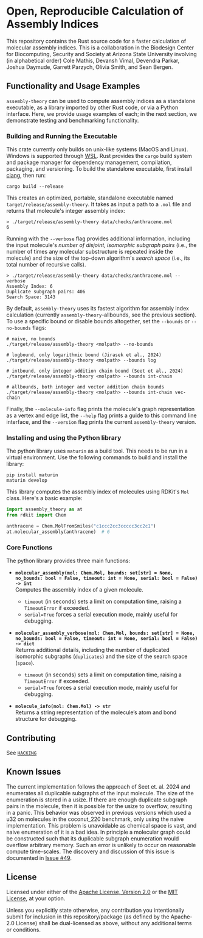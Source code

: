 # Open, Reproducible Calculation of Assembly Indices

This repository contains the Rust source code for a faster
calculation of molecular assembly indices. This is a collaboration in the
Biodesign Center for Biocomputing, Security and Society at Arizona State
University involving (in alphabetical order) Cole Mathis, Devansh Vimal,
Devendra Parkar, Joshua Daymude, Garrett Parzych, Olivia Smith, and Sean
Bergen.

## Functionality and Usage Examples

`assembly-theory` can be used to compute assembly indices as a standalone executable, as a library imported by other Rust code, or via a Python interface.
Here, we provide usage examples of each; in the next section, we demonstrate testing and benchmarking functionality.


### Building and Running the Executable

This crate currently only builds on unix-like systems (MacOS and Linux).
Windows is supported through [WSL](https://learn.microsoft.com/en-us/windows/wsl/install).
Rust provides the `cargo` build system and package manager for dependency management, compilation, packaging, and versioning.
To build the standalone executable, first install [clang](https://clang.llvm.org/), then run:

```shell
cargo build --release
```

This creates an optimized, portable, standalone executable named `target/release/assembly-theory`.
It takes as input a path to a `.mol` file and returns that molecule's integer assembly index:

```shell
> ./target/release/assembly-theory data/checks/anthracene.mol
6
```

Running with the `--verbose` flag provides additional information, including the input molecule's *number of disjoint, isomorphic subgraph pairs* (i.e., the number of times any molecular substructure is repeated inside the molecule) and the size of the top-down algorithm's *search space* (i.e., its total number of recursive calls).

```shell
> ./target/release/assembly-theory data/checks/anthracene.mol --verbose
Assembly Index: 6
Duplicate subgraph pairs: 406
Search Space: 3143
```

By default, `assembly-theory` uses its fastest algorithm for assembly index calculation (currently `assembly-theory`-allbounds, see the previous section).
To use a specific bound or disable bounds altogether, set the `--bounds` or `--no-bounds` flags:

```shell
# naive, no bounds
./target/release/assembly-theory <molpath> --no-bounds

# logbound, only logarithmic bound (Jirasek et al., 2024)
./target/release/assembly-theory <molpath> --bounds log

# intbound, only integer addition chain bound (Seet et al., 2024)
./target/release/assembly-theory <molpath> --bounds int-chain

# allbounds, both integer and vector addition chain bounds
./target/release/assembly-theory <molpath> --bounds int-chain vec-chain
```

Finally, the `--molecule-info` flag prints the molecule's graph representation as a vertex and edge list, the `--help` flag prints a guide to this command line interface, and the `--version` flag prints the current `assembly-theory` version.


### Installing and using the Python library

The python library uses `maturin` as a build tool. This needs to be run in a virtual environment. Use the following commands to build and install the library:
```shell
pip install maturin
maturin develop
```

This library computes the assembly index of molecules using RDKit's `Mol` class. Here's a basic example:

```python
import assembly_theory as at
from rdkit import Chem

anthracene = Chem.MolFromSmiles("c1ccc2cc3ccccc3cc2c1")
at.molecular_assembly(anthracene)  # 6
```

### Core Functions  

The python library provides three main functions:

- **`molecular_assembly(mol: Chem.Mol, bounds: set[str] = None, no_bounds: bool = False, timeout: int = None, serial: bool = False) -> int`**  
  Computes the assembly index of a given molecule.
  - `timeout` (in seconds) sets a limit on computation time, raising a `TimeoutError` if exceeded.  
  - `serial=True` forces a serial execution mode, mainly useful for debugging.


- **`molecular_assembly_verbose(mol: Chem.Mol, bounds: set[str] = None, no_bounds: bool = False, timeout: int = None, serial: bool = False) -> dict`**  
  Returns additional details, including the number of duplicated isomorphic subgraphs (`duplicates`) and the size of the search space (`space`).  
  - `timeout` (in seconds) sets a limit on computation time, raising a `TimeoutError` if exceeded.  
  - `serial=True` forces a serial execution mode, mainly useful for debugging.

- **`molecule_info(mol: Chem.Mol) -> str`**  
  Returns a string representation of the molecule’s atom and bond structure for debugging.

## Contributing
See [`HACKING`](HACKING.md)

## Known Issues

The current implementation follows the approach of Seet et. al. 2024 and
enumerates all duplicable subgraphs of the input molecule. The size of the
enumeration is stored in a usize. If there are enough duplicate subgraph pairs
in the molecule, then it is possible for the usize to overflow, resulting in a
panic. This behavior was observed in previous versions which used a u32 on
molecules in the coconut_220 benchmark, only using the naive implementation.
This problem is unavoidable as chemical space is vast, and naive enumeration of
it is a bad idea. In principle a molecular graph could be constructed such that
its duplicable subgraph enumeration would overflow arbitrary memory. Such an
error is unlikely to occur on reasonable compute time-scales. The discovery and
discussion of this issue is documented in
[Issue #49](https://github.com/DaymudeLab/assembly-theory/issues/49).

## License

Licensed under either of the [Apache License, Version 2.0](https://choosealicense.com/licenses/apache-2.0/) or the [MIT License](https://choosealicense.com/licenses/mit/), at your option.

Unless you explicitly state otherwise, any contribution you intentionally submit for inclusion in this repository/package (as defined by the Apache-2.0 License) shall be dual-licensed as above, without any additional terms or conditions.
